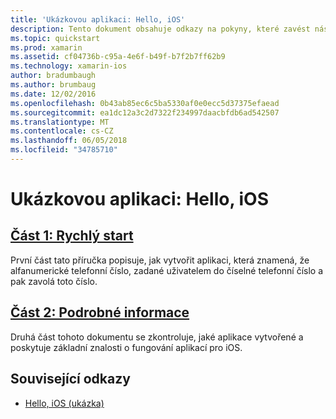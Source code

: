 ```yaml
---
title: 'Ukázkovou aplikaci: Hello, iOS'
description: Tento dokument obsahuje odkazy na pokyny, které zavést nástroje a koncepty, které jsou potřeba pochopit, jak vytvořit a nasadit aplikace pro Xamarin.iOS.
ms.topic: quickstart
ms.prod: xamarin
ms.assetid: cf04736b-c95a-4e6f-b49f-b7f2b7ff62b9
ms.technology: xamarin-ios
author: bradumbaugh
ms.author: brumbaug
ms.date: 12/02/2016
ms.openlocfilehash: 0b43ab85ec6c5ba5330af0e0ecc5d37375efaead
ms.sourcegitcommit: ea1dc12a3c2d7322f234997daacbfdb6ad542507
ms.translationtype: MT
ms.contentlocale: cs-CZ
ms.lasthandoff: 06/05/2018
ms.locfileid: "34785710"
---
```

# <a name="sample-app-hello-ios"></a>Ukázkovou aplikaci: Hello, iOS

##  <a name="part-1-quickstartiosget-startedhello-ioshello-ios-quickstartmd"></a>[Část 1: Rychlý start](~/ios/get-started/hello-ios/hello-ios-quickstart.md)

První část tato příručka popisuje, jak vytvořit aplikaci, která znamená, že alfanumerické telefonní číslo, zadané uživatelem do číselné telefonní číslo a pak zavolá toto číslo.

##  <a name="part-2-deep-diveiosget-startedhello-ioshello-ios-deepdivemd"></a>[Část 2: Podrobné informace](~/ios/get-started/hello-ios/hello-ios-deepdive.md)

Druhá část tohoto dokumentu se zkontroluje, jaké aplikace vytvořené a poskytuje základní znalosti o fungování aplikací pro iOS.

## <a name="related-links"></a>Související odkazy

- [Hello, iOS (ukázka)](https://developer.xamarin.com/samples/monotouch/Hello_iOS/)
